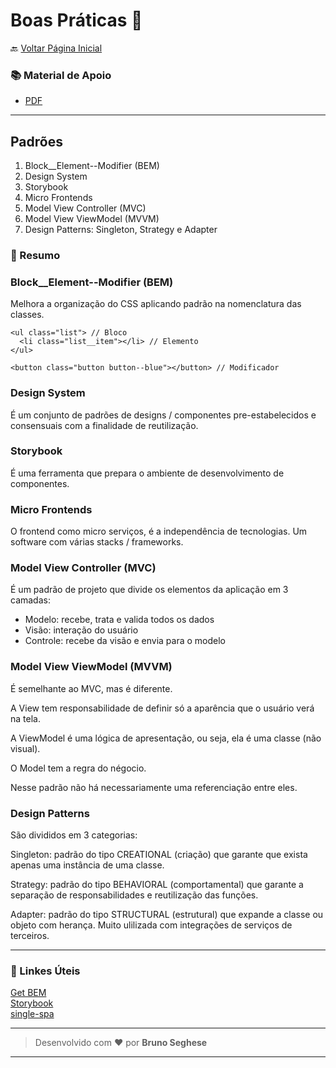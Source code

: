 # Boas Práticas 💪

🔙 [Voltar Página Inicial](https://github.com/brseghese/hiring-coders-3-vtex-gama)

<h3>📚 Material de Apoio</h3>

- [PDF](https://drive.google.com/file/d/1-dTqNpLFhpF0y2RboIhAB-9cIvimk4iI/view)

---

## Padrões

<ol>
<li>Block__Element--Modifier (BEM)</li>
<li>Design System</li>
<li>Storybook</li>
<li>Micro Frontends</li>
<li>Model View Controller (MVC)</li>
<li>Model View ViewModel (MVVM)</li>
<li>Design Patterns: Singleton, Strategy e Adapter</li>
</ol>

### 📝​ Resumo

### Block\_\_Element--Modifier (BEM)

Melhora a organização do CSS aplicando padrão na nomenclatura das classes.

```
<ul class="list"> // Bloco
  <li class="list__item"></li> // Elemento
</ul>

<button class="button button--blue"></button> // Modificador
```

### Design System

É um conjunto de padrões de designs / componentes pre-estabelecidos e consensuais com a finalidade de reutilização.

### Storybook

É uma ferramenta que prepara o ambiente de desenvolvimento de componentes.

### Micro Frontends

O frontend como micro serviços, é a independência de tecnologias. Um software com várias stacks / frameworks.

### Model View Controller (MVC)

É um padrão de projeto que divide os elementos da aplicação em 3 camadas:

- Modelo: recebe, trata e valida todos os dados
- Visão: interação do usuário
- Controle: recebe da visão e envia para o modelo

### Model View ViewModel (MVVM)

É semelhante ao MVC, mas é diferente.

A View tem responsabilidade de definir só a aparência que o usuário verá na tela.

A ViewModel é uma lógica de apresentação, ou seja, ela é uma classe (não visual).

O Model tem a regra do négocio.

Nesse padrão não há necessariamente uma referenciação entre eles.

### Design Patterns

São divididos em 3 categorias:

Singleton: padrão do tipo CREATIONAL (criação) que garante que exista apenas uma instância de uma classe.

Strategy: padrão do tipo BEHAVIORAL (comportamental) que garante a separação de responsabilidades e reutilização das funções.

Adapter: padrão do tipo STRUCTURAL (estrutural) que expande a classe ou objeto com herança.
Muito ulilizada com integrações de serviços de terceiros.

---

### 🔗​ Linkes Úteis

[Get BEM](http://getbem.com/) <br>
[Storybook](https://storybook.js.org/docs/react/get-started/install) <br>
[single-spa](https://single-spa.js.org/)

---

> Desenvolvido com ❤️ por **Bruno Seghese**

---
